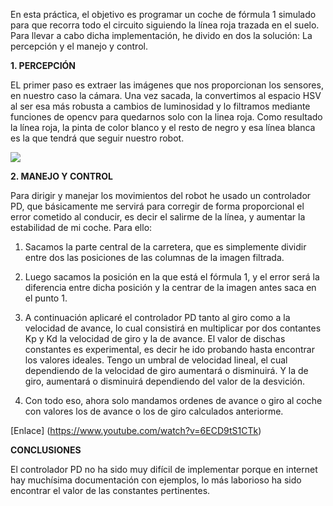 En esta práctica, el objetivo es programar un coche de fórmula 1 simulado para que recorra todo el circuito siguiendo la línea roja trazada en el suelo.
Para llevar a cabo dicha implementación, he divido en dos la solución: La percepción y el manejo y control.

**1. PERCEPCIÓN**

EL primer paso es extraer las imágenes que nos proporcionan los sensores, en nuestro caso la cámara.
Una vez sacada, la convertimos al espacio HSV al ser esa más robusta a cambios de luminosidad y lo filtramos mediante funciones de opencv para quedarnos solo con la linea roja. Como resultado la línea roja, la pinta de color blanco y el resto de negro y  esa línea blanca es la que tendrá que seguir nuestro robot.


<img src="https://i.ibb.co/LzpSPyQ/followline.png" />

**2. MANEJO Y CONTROL**

Para dirigir y manejar los movimientos del robot he usado un controlador PD, que básicamente me servirá para corregir de forma proporcional el error cometido al conducir, es decir el salirme de la línea, y aumentar la estabilidad de mi coche. Para ello:

1. Sacamos la parte central de la carretera, que es simplemente dividir entre dos las posiciones de las columnas de la imagen filtrada.

2. Luego sacamos la posición en la que está el fórmula 1, y el error será la diferencia entre dicha posición y la centrar de la imagen antes saca en el punto 1.

3. A continuación aplicaré el controlador PD tanto al giro como a la velocidad de avance, lo cual consistirá en multiplicar por dos contantes Kp y Kd la velocidad de giro y la de avance. El valor de dischas constantes es experimental, es decir he ido probando hasta encontrar los valores ideales. 
Tengo un umbral de velocidad lineal, el cual dependiendo de la velocidad de giro aumentará o disminuirá. Y la de giro, aumentará o disminuirá dependiendo del valor de la desvición.

4. Con todo eso, ahora solo mandamos ordenes de avance o giro al coche con valores los de avance o los de giro calculados anteriorme.

[Enlace] (https://www.youtube.com/watch?v=6ECD9tS1CTk)

**CONCLUSIONES**

El controlador PD no ha sido muy difícil de implementar porque en internet hay muchísima documentación con ejemplos, lo más laborioso ha sido encontrar el valor de las constantes pertinentes.




